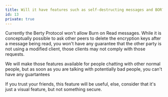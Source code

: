 ```yaml
---
title: Will it have features such as self-destructing messages and BOR?
id: 13
private: true
---
```


Currently the Berty Protocol won't allow Burn on Read messages. While it is conceptually possible to ask other peers to delete the encryption keys after a message being read, you won't have any guarantee that the other party is not using a modified client, those clients may not comply with those requests.

We will make those features available for people chatting with other normal people, but as soon as you are talking with potentially bad people, you can't have any guartantees

If you trust your friends, this feature will be useful, else, consider that it's just a visual feature, but not something secure.
